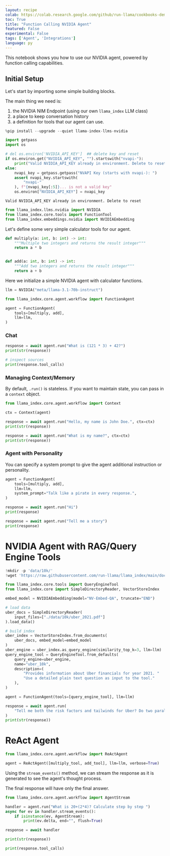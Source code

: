 ```yaml
---
layout: recipe
colab: https://colab.research.google.com/github/run-llama/cookbooks-demo/blob/main/notebooks/agent/nvidia_agent.ipynb
toc: True
title: "Function Calling NVIDIA Agent"
featured: False
experimental: False
tags: ['Agent', 'Integrations']
language: py
---
```

This notebook shows you how to use our NVIDIA agent, powered by function calling capabilities.

## Initial Setup 

Let's start by importing some simple building blocks.  

The main thing we need is:
1. the NVIDIA NIM Endpoint (using our own `llama_index` LLM class)
2. a place to keep conversation history 
3. a definition for tools that our agent can use.


```python
%pip install --upgrade --quiet llama-index-llms-nvidia
```


```python
import getpass
import os

# del os.environ['NVIDIA_API_KEY']  ## delete key and reset
if os.environ.get("NVIDIA_API_KEY", "").startswith("nvapi-"):
    print("Valid NVIDIA_API_KEY already in environment. Delete to reset")
else:
    nvapi_key = getpass.getpass("NVAPI Key (starts with nvapi-): ")
    assert nvapi_key.startswith(
        "nvapi-"
    ), f"{nvapi_key[:5]}... is not a valid key"
    os.environ["NVIDIA_API_KEY"] = nvapi_key
```

    Valid NVIDIA_API_KEY already in environment. Delete to reset



```python
from llama_index.llms.nvidia import NVIDIA
from llama_index.core.tools import FunctionTool
from llama_index.embeddings.nvidia import NVIDIAEmbedding
```

Let's define some very simple calculator tools for our agent.


```python
def multiply(a: int, b: int) -> int:
    """Multiple two integers and returns the result integer"""
    return a * b


def add(a: int, b: int) -> int:
    """Add two integers and returns the result integer"""
    return a + b
```

Here we initialize a simple NVIDIA agent with calculator functions.


```python
llm = NVIDIA("meta/llama-3.1-70b-instruct")
```


```python
from llama_index.core.agent.workflow import FunctionAgent

agent = FunctionAgent(
    tools=[multiply, add],
    llm=llm,
)
```

### Chat


```python
response = await agent.run("What is (121 * 3) + 42?")
print(str(response))
```


```python
# inspect sources
print(response.tool_calls)
```

### Managing Context/Memory

By default, `.run()` is stateless. If you want to maintain state, you can pass in a `context` object.


```python
from llama_index.core.agent.workflow import Context

ctx = Context(agent)

response = await agent.run("Hello, my name is John Doe.", ctx=ctx)
print(str(response))

response = await agent.run("What is my name?", ctx=ctx)
print(str(response))
```

### Agent with Personality

You can specify a system prompt to give the agent additional instruction or personality.


```python
agent = FunctionAgent(
    tools=[multiply, add],
    llm=llm,
    system_prompt="Talk like a pirate in every response.",
)
```


```python
response = await agent.run("Hi")
print(response)
```


```python
response = await agent.run("Tell me a story")
print(response)
```

# NVIDIA Agent with RAG/Query Engine Tools


```python
!mkdir -p 'data/10k/'
!wget 'https://raw.githubusercontent.com/run-llama/llama_index/main/docs/docs/examples/data/10k/uber_2021.pdf' -O 'data/10k/uber_2021.pdf'
```


```python
from llama_index.core.tools import QueryEngineTool
from llama_index.core import SimpleDirectoryReader, VectorStoreIndex

embed_model = NVIDIAEmbedding(model="NV-Embed-QA", truncate="END")

# load data
uber_docs = SimpleDirectoryReader(
    input_files=["./data/10k/uber_2021.pdf"]
).load_data()

# build index
uber_index = VectorStoreIndex.from_documents(
    uber_docs, embed_model=embed_model
)
uber_engine = uber_index.as_query_engine(similarity_top_k=3, llm=llm)
query_engine_tool = QueryEngineTool.from_defaults(
    query_engine=uber_engine,
    name="uber_10k",
    description=(
        "Provides information about Uber financials for year 2021. "
        "Use a detailed plain text question as input to the tool."
    ),
)
```


```python
agent = FunctionAgent(tools=[query_engine_tool], llm=llm)
```


```python
response = await agent.run(
    "Tell me both the risk factors and tailwinds for Uber? Do two parallel tool calls."
)
print(str(response))
```

# ReAct Agent 


```python
from llama_index.core.agent.workflow import ReActAgent
```


```python
agent = ReActAgent([multiply_tool, add_tool], llm=llm, verbose=True)
```

Using the `stream_events()` method, we can stream the response as it is generated to see the agent's thought process.

The final response will have only the final answer.


```python
from llama_index.core.agent.workflow import AgentStream

handler = agent.run("What is 20+(2*4)? Calculate step by step ")
async for ev in handler.stream_events():
    if isinstance(ev, AgentStream):
        print(ev.delta, end="", flush=True)

response = await handler
```


```python
print(str(response))
```


```python
print(response.tool_calls)
```
